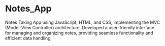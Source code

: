 # Notes_App
   Notes Taking App using JavaScript, HTML, and CSS, implementing the MVC (Model-View Controller) architecture. Developed a user-friendly interface for managing and organizing notes, providing seamless functionality and efficient data handling
